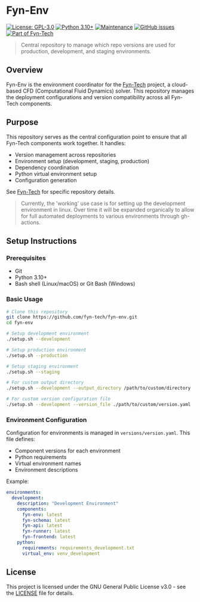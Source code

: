 # Fyn-Env

[![License: GPL-3.0](https://img.shields.io/badge/License-GPL--3.0-blue.svg)](https://www.gnu.org/licenses/gpl-3.0)
[![Python 3.10+](https://img.shields.io/badge/Python-3.10%2B-brightgreen.svg)](https://www.python.org/downloads/)
[![Maintenance](https://img.shields.io/badge/Maintained-Yes-green.svg)](https://github.com/fyn-tech/fyn-env/graphs/commit-activity)
[![GitHub issues](https://img.shields.io/github/issues/fyn-tech/fyn-env.svg)](https://github.com/fyn-tech/fyn-env/issues)
[![Part of Fyn-Tech](https://img.shields.io/badge/Part%20of-Fyn--Tech-orange)](https://github.com/fyn-tech)

> Central repository to manage which repo versions are used for production, development, and staging environments.

## Overview

Fyn-Env is the environment coordinator for the [Fyn-Tech](https://github.com/fyn-tech) project, a cloud-based CFD (Computational Fluid Dynamics) solver. This repository manages the deployment configurations and version compatibility across all Fyn-Tech components.

## Purpose

This repository serves as the central configuration point to ensure that all Fyn-Tech components work together. It handles:

- Version management across repositories
- Environment setup (development, staging, production)
- Dependency coordination
- Python virtual environment setup
- Configuration generation

See [Fyn-Tech](https://github.com/fyn-tech) for specific repository details.

> Currently, the 'working' use case is for setting up the development environment in linux. Over time it will be expanded organically to allow for full automated deployments to various environments through gh-actions.

## Setup Instructions

### Prerequisites

- Git
- Python 3.10+
- Bash shell (Linux/macOS) or Git Bash (Windows)

### Basic Usage

```bash
# Clone this repository
git clone https://github.com/fyn-tech/fyn-env.git
cd fyn-env

# Setup development environment
./setup.sh --development

# Setup production environment
./setup.sh --production

# Setup staging environment
./setup.sh --staging

# For custom output directory
./setup.sh --development --output_directory /path/to/custom/directory

# For custom version configuration file
./setup.sh --development --version_file ./path/to/custom/version.yaml
```

### Environment Configuration

Configuration for environments is managed in `versions/version.yaml`. This file defines:

- Component versions for each environment
- Python requirements
- Virtual environment names
- Environment descriptions

Example:

```yaml
environments:
  development:
    description: "Development Environment"
    components:
      fyn-env: latest
      fyn-schema: latest
      fyn-api: latest
      fyn-runner: latest
      fyn-frontend: latest
    python:
      requirements: requirements_development.txt
      virtual_env: venv_development
```

## License

This project is licensed under the GNU General Public License v3.0 - see the [LICENSE](LICENSE) file for details.